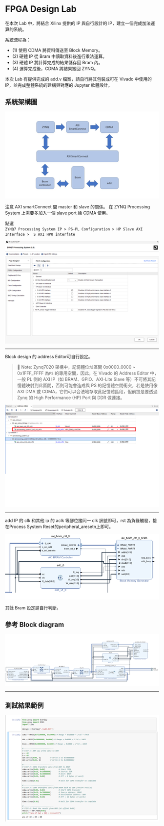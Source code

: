 # FPGA Design Lab

在本次 Lab 中，將結合 Xilinx 提供的 IP 與自行設計的 IP，建立一個完成加法運算的系統。

系統流程為：
   - (1) 使用 CDMA 將資料傳送至 Block Memory。
   - (2) 硬體 IP 從 Bram 中讀取資料後進行乘法運算。
   - (3) 硬體 IP 將計算完成的結果儲存回 Bram 內。
   - (4) 運算完成後，CDMA 將結果搬回 ZYNQ。


本次 Lab 有提供完成的 add.v 檔案，請自行將其包裝成可在 Vivado 中使用的 IP，並完成整體系統的建構與對應的 Jupyter 軟體設計。

## 系統架構圖

![](png/system.jpg)

注意 AXI smartConnect 間 master 和 slave 的關係。
在 ZYNQ Processing System 上需要多加入一個 slave port 給 CDMA 使用。

點選   
` ZYNQ7 Processing System IP > PS-PL Configuration > HP Slave AXI Interface >  S AXI HP0 interfate `

![](png/PS_HP0.png)


---  

Block design 的 address Editor可自行設定。  
> 📌 Note: Zynq7020 架構中，記憶體位址區間 0x0000_0000 ~ 0x1FFF_FFFF 為`PS` 的專用空間，因此，在 Vivado 的 Address Editor 中，一般 PL 側的 AXI IP（如 BRAM、GPIO、AXI-Lite Slave 等）不可將其記憶體映射到此區間，否則可能會造成與 PS 的記憶體空間衝突，若是使用像 AXI DMA 或 CDMA，它們可以合法地存取此記憶體區段，但前提是要透過 Zynq 的 High Performance (HP) Port 與 DDR 做連接。

![](png/address.png)

---

add IP 的 clk 和其他 ip 的 aclk 等腳位接同一 clk 訊號即可，rst 為負緣觸發，接在Process System Reset的peripheral_aresetn上即可。

![](png/add_ip.png)

其餘 Bram 設定請自行判斷。

## 參考 Block diagram

![](png/block_diagram.png)


---
## 測試結果範例

![](png/demo.png)